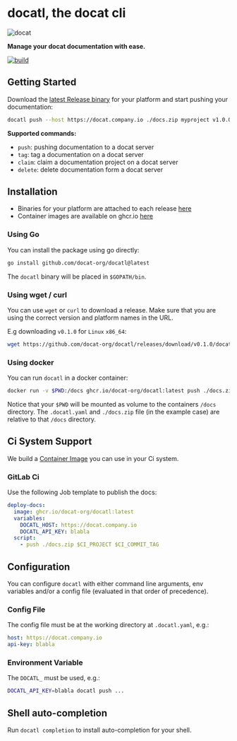 # docatl, the docat cli

![docat](https://github.com/randombenj/docat/raw/master/doc/assets/docat-teaser.png)

**Manage your docat documentation with ease.**

[![build](https://github.com/docat-org/docatl/workflows/Ci/badge.svg)](https://github.com/docat-org/docatl/actions)

## Getting Started

Download the [latest Release binary](https://github.com/docat-org/docatl/releases/latest) for your platform
and start pushing your documentation:

```sh
docatl push --host https://docat.company.io ./docs.zip myproject v1.0.0
```

**Supported commands:**

* `push`: pushing documentation to a docat server
* `tag`: tag a documentation on a docat server
* `claim`: claim a documentation project on a docat server
* `delete`: delete documentation form a docat server

## Installation

* Binaries for your platform are attached to each release [here](https://github.com/docat-org/docatl/releases)
* Container images are available on ghcr.io [here](https://github.com/docat-org/docatl/pkgs/container/docatl)

### Using Go

You can install the package using go directly:

```sh
go install github.com/docat-org/docatl@latest
```

The `docatl` binary will be placed in `$GOPATH/bin`.

### Using wget / curl

You can use `wget` or `curl` to download a release.
Make sure that you are using the correct version and platform names in the URL.

E.g downloading `v0.1.0` for `Linux` `x86_64`:
```sh
wget https://github.com/docat-org/docatl/releases/download/v0.1.0/docatl_0.1.0_Linux_x86_64 -O ~/bin/docatl
```

### Using docker

You can run `docatl` in a docker container:

```sh
docker run -v $PWD:/docs ghcr.io/docat-org/docatl:latest push ./docs.zip myproject v1.0.0
```

Notice that your `$PWD` will be mounted as volume to the containers `/docs` directory.
The `.docatl.yaml` and `./docs.zip` file (in the example case) are relative to that `/docs` directory.

## Ci System Support

We build a [Container Image](https://github.com/docat-org/docatl/pkgs/container/docatl) you can use
in your Ci system.

### GitLab Ci

Use the following Job template to publish the docs:

```yaml
deploy-docs:
  image: ghcr.io/docat-org/docatl:latest
  variables:
    DOCATL_HOST: https://docat.company.io
    DOCATL_API_KEY: blabla
  script:
    - push ./docs.zip $CI_PROJECT $CI_COMMIT_TAG
```

## Configuration

You can configure `docatl` with either command line arguments, env variables and/or a config file (evaluated in that order of precedence).

### Config File

The config file must be at the working directory at `.docatl.yaml`, e.g.:

```yaml
host: https://docat.company.io
api-key: blabla
```

### Environment Variable

The `DOCATL_` must be used, e.g.:

```sh
DOCATL_API_KEY=blabla docatl push ...
```

## Shell auto-completion

Run `docatl completion` to install auto-completion for your shell.